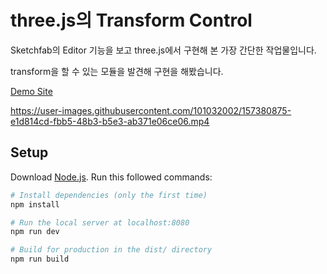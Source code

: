# three.js의 Transform Control

Sketchfab의 Editor 기능을 보고 three.js에서 구현해 본 가장 간단한 작업물입니다.

transform을 할 수 있는 모듈을 발견해 구현을 해봤습니다.

[Demo Site](http://43.200.175.34:8080/)



https://user-images.githubusercontent.com/101032002/157380875-e1d814cd-fbb5-48b3-b5e3-ab371e06ce06.mp4



## Setup
Download [Node.js](https://nodejs.org/en/download/).
Run this followed commands:

``` bash
# Install dependencies (only the first time)
npm install

# Run the local server at localhost:8080
npm run dev

# Build for production in the dist/ directory
npm run build
```
